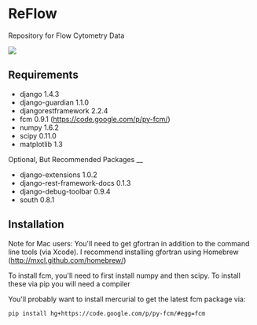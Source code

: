 ReFlow
======

Repository for Flow Cytometry Data

[<img src="https://secure.travis-ci.org/whitews/ReFlow.png?branch=master">](http://travis-ci.org/whitews/ReFlow)

Requirements
----

* django 1.4.3
* django-guardian 1.1.0
* djangorestframework 2.2.4
* fcm 0.9.1 (https://code.google.com/p/py-fcm/)
* numpy 1.6.2
* scipy 0.11.0
* matplotlib 1.3

Optional, But Recommended Packages
__

* django-extensions 1.0.2
* django-rest-framework-docs 0.1.3
* django-debug-toolbar 0.9.4
* south 0.8.1

Installation
----

Note for Mac users: You'll need to get gfortran in addition to the command line tools (via Xcode). I recommend installing gfortran using Homebrew (http://mxcl.github.com/homebrew/)

To install fcm, you'll need to first install numpy and then scipy. To install these via pip you will need a compiler

You'll probably want to install mercurial to get the latest fcm package via:

`pip install hg+https://code.google.com/p/py-fcm/#egg=fcm`
